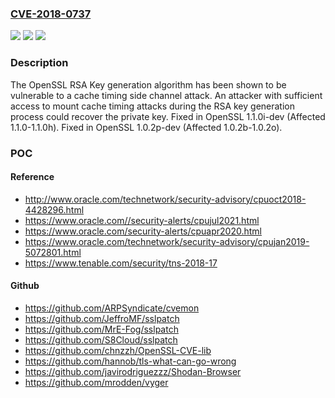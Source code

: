 ### [CVE-2018-0737](https://cve.mitre.org/cgi-bin/cvename.cgi?name=CVE-2018-0737)
![](https://img.shields.io/static/v1?label=Product&message=OpenSSL&color=blue)
![](https://img.shields.io/static/v1?label=Version&message=n%2Fa&color=blue)
![](https://img.shields.io/static/v1?label=Vulnerability&message=Constant%20time%20issue&color=brighgreen)

### Description

The OpenSSL RSA Key generation algorithm has been shown to be vulnerable to a cache timing side channel attack. An attacker with sufficient access to mount cache timing attacks during the RSA key generation process could recover the private key. Fixed in OpenSSL 1.1.0i-dev (Affected 1.1.0-1.1.0h). Fixed in OpenSSL 1.0.2p-dev (Affected 1.0.2b-1.0.2o).

### POC

#### Reference
- http://www.oracle.com/technetwork/security-advisory/cpuoct2018-4428296.html
- https://www.oracle.com//security-alerts/cpujul2021.html
- https://www.oracle.com/security-alerts/cpuapr2020.html
- https://www.oracle.com/technetwork/security-advisory/cpujan2019-5072801.html
- https://www.tenable.com/security/tns-2018-17

#### Github
- https://github.com/ARPSyndicate/cvemon
- https://github.com/JeffroMF/sslpatch
- https://github.com/MrE-Fog/sslpatch
- https://github.com/S8Cloud/sslpatch
- https://github.com/chnzzh/OpenSSL-CVE-lib
- https://github.com/hannob/tls-what-can-go-wrong
- https://github.com/javirodriguezzz/Shodan-Browser
- https://github.com/mrodden/vyger

